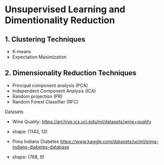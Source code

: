 # Unsupervised Learning and Dimentionality Reduction
## 1. Clustering Techniques
* K-means
* Expectation Maximization

## 2. Dimensionality Reduction Techniques

* Principal component analysis (PCA)
* Independent Component Analysis (ICA)
* Random projection (PR)
* Random Forest Classifier (RFC)

Datasets

* Wine Quality: https://archive.ics.uci.edu/ml/datasets/wine+quality
* shape: (1143, 13)
    
* Pima Indians Diabetes https://www.kaggle.com/datasets/uciml/pima-indians-diabetes-database
* shape: (768, 9)
    

